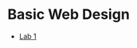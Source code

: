 <h1>Basic Web Design</h1>

<ul>
<li><a href="https://github.com/MystelleMoseley2022/web1320/blob/main/Lab%201%20/index.html">Lab 1</a></li>
</ul>
